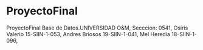 # ProyectoFinal
ProyectoFinal Base de Datos.UNIVERSIDAD O&amp;M, Secccion: 0541, Osiris Valerio 15-SIIN-1-053, Andres Briosos 19-SIIN-1-041, Mel Heredia 18-SIIN-1-096,  
